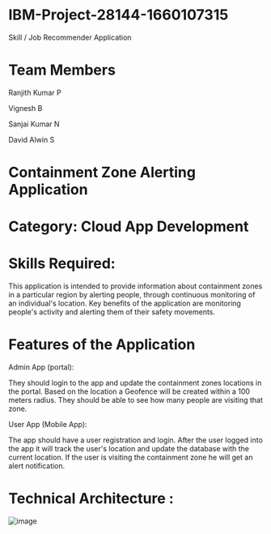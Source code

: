 # IBM-Project-28144-1660107315
Skill / Job Recommender Application

# Team Members

Ranjith Kumar P

Vignesh B

Sanjai Kumar N

David Alwin S

# Containment Zone Alerting Application

# Category: Cloud App Development

# Skills Required:

This application is intended to provide information about containment zones in a particular region by alerting people, through continuous monitoring of an individual's location. Key benefits of the application are monitoring people's activity and alerting them of their safety movements.

# Features of the Application

 Admin App (portal):
 
 They should login to the app and update the containment zones locations in the portal. Based on the location a Geofence will be created within a 100 meters radius. They should be able to see how many people are visiting that zone.
 
  User App (Mobile App):
  
  The app should have a user registration and login. After the user logged into the app it will track the user's location and update the database with the current location. If the user is visiting the containment zone he will get an alert notification.
  
  # Technical Architecture :
  
  ![image](https://user-images.githubusercontent.com/95663774/190892934-53099ebb-3199-45c2-8314-eac5a710525e.png)
